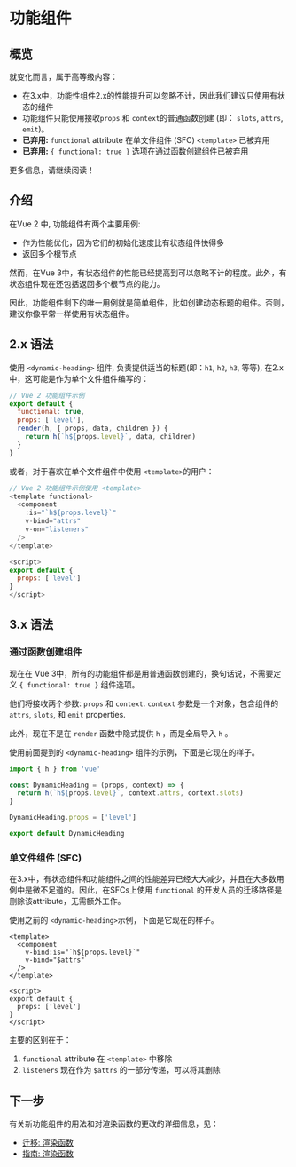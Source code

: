 # 功能组件

## 概览

就变化而言，属于高等级内容：


- 在3.x中，功能性组件2.x的性能提升可以忽略不计，因此我们建议只使用有状态的组件
- 功能组件只能使用接收`props` 和 `context`的普通函数创建 (即： `slots`, `attrs`, `emit`)。
- **已弃用:** `functional` attribute 在单文件组件 (SFC) `<template>` 已被弃用
- **已弃用:** `{ functional: true }` 选项在通过函数创建组件已被弃用

更多信息，请继续阅读！

## 介绍

在Vue 2 中, 功能组件有两个主要用例:

- 作为性能优化，因为它们的初始化速度比有状态组件快得多
- 返回多个根节点

然而，在Vue 3中，有状态组件的性能已经提高到可以忽略不计的程度。此外，有状态组件现在还包括返回多个根节点的能力。

因此，功能组件剩下的唯一用例就是简单组件，比如创建动态标题的组件。否则，建议你像平常一样使用有状态组件。

## 2.x 语法

使用 `<dynamic-heading>` 组件, 负责提供适当的标题(即：`h1`, `h2`, `h3`, 等等), 在2.x中，这可能是作为单个文件组件编写的：
```js
// Vue 2 功能组件示例
export default {
  functional: true,
  props: ['level'],
  render(h, { props, data, children }) {
    return h(`h${props.level}`, data, children)
  }
}
```

或者，对于喜欢在单个文件组件中使用 `<template>`的用户：

```js
// Vue 2 功能组件示例使用 <template>
<template functional>
  <component
    :is="`h${props.level}`"
    v-bind="attrs"
    v-on="listeners"
  />
</template>

<script>
export default {
  props: ['level']
}
</script>
```

## 3.x 语法

### 通过函数创建组件

现在在 Vue 3中，所有的功能组件都是用普通函数创建的，换句话说，不需要定义 `{ functional: true }` 组件选项。

他们将接收两个参数: `props` 和 `context`. `context` 参数是一个对象，包含组件的 `attrs`, `slots`, 和 `emit` properties.

此外，现在不是在 `render` 函数中隐式提供 `h` ，而是全局导入 `h` 。

使用前面提到的 `<dynamic-heading>` 组件的示例，下面是它现在的样子。

```js
import { h } from 'vue'

const DynamicHeading = (props, context) => {
  return h(`h${props.level}`, context.attrs, context.slots)
}

DynamicHeading.props = ['level']

export default DynamicHeading
```

### 单文件组件 (SFC)

在3.x中，有状态组件和功能组件之间的性能差异已经大大减少，并且在大多数用例中是微不足道的。因此，在SFCs上使用 `functional` 的开发人员的迁移路径是删除该attribute，无需额外工作。

使用之前的 `<dynamic-heading>`示例，下面是它现在的样子。

```js{1}
<template>
  <component
    v-bind:is="`h${props.level}`"
    v-bind="$attrs"
  />
</template>

<script>
export default {
  props: ['level']
}
</script>
```

主要的区别在于：

1. `functional` attribute 在 `<template>` 中移除
2. `listeners` 现在作为 `$attrs` 的一部分传递，可以将其删除

## 下一步

有关新功能组件的用法和对渲染函数的更改的详细信息，见：

- [迁移: 渲染函数](/guide/migration/render-function-api.html)
- [指南: 渲染函数](/guide/render-function.html)
